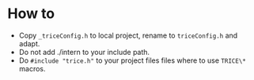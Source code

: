 # How to

- Copy `_triceConfig.h` to local project, rename to `triceConfig.h` and adapt.
- Do not add ./intern to your include path.
- Do `#include "trice.h"` to your project files files where to use `TRICE\*` macros.
